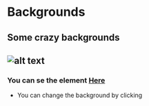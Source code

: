 # Backgrounds
Some crazy backgrounds
---
![alt text](https://github.com/JavierBalonga/Backgrounds/blob/master/preview.png)
---
### You can se the element [Here](https://javierbalonga.github.io/Backgrounds/)  
  
- You can change the background by clicking
